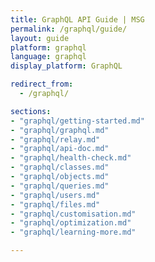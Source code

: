 ```yaml
---
title: GraphQL API Guide | MSG
permalink: /graphql/guide/
layout: guide
platform: graphql
language: graphql
display_platform: GraphQL

redirect_from:
  - /graphql/

sections:
- "graphql/getting-started.md"
- "graphql/graphql.md"
- "graphql/relay.md"
- "graphql/api-doc.md"
- "graphql/health-check.md"
- "graphql/classes.md"
- "graphql/objects.md"
- "graphql/queries.md"
- "graphql/users.md"
- "graphql/files.md"
- "graphql/customisation.md"
- "graphql/optimization.md"
- "graphql/learning-more.md"

---
```

